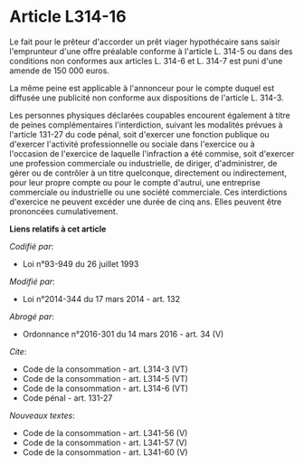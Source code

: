 # Article L314-16

Le fait pour le prêteur d'accorder un prêt viager hypothécaire sans saisir l'emprunteur d'une offre préalable conforme à
l'article L. 314-5 ou dans des conditions non conformes aux articles L. 314-6 et L. 314-7 est puni d'une amende de 150 000
euros. 

La même peine est applicable à l'annonceur pour le compte duquel est diffusée une publicité non conforme aux dispositions de
l'article L. 314-3. 

Les personnes physiques déclarées coupables encourent également à titre de peines complémentaires l'interdiction, suivant les
modalités prévues à l'article 131-27 du code pénal, soit d'exercer une fonction publique ou d'exercer l'activité
professionnelle ou sociale dans l'exercice ou à l'occasion de l'exercice de laquelle l'infraction a été commise, soit
d'exercer une profession commerciale ou industrielle, de diriger, d'administrer, de gérer ou de contrôler à un titre
quelconque, directement ou indirectement, pour leur propre compte ou pour le compte d'autrui, une entreprise commerciale ou
industrielle ou une société commerciale. Ces interdictions d'exercice ne peuvent excéder une durée de cinq ans. Elles peuvent
être prononcées cumulativement.

**Liens relatifs à cet article**

_Codifié par_:

  - Loi n°93-949 du 26 juillet 1993

_Modifié par_:

  - Loi n°2014-344 du 17 mars 2014 - art. 132

_Abrogé par_:

  - Ordonnance n°2016-301 du 14 mars 2016 - art. 34 (V)

_Cite_:

  - Code de la consommation - art. L314-3 (VT)
  - Code de la consommation - art. L314-5 (VT)
  - Code de la consommation - art. L314-6 (VT)
  - Code pénal - art. 131-27

_Nouveaux textes_:

  - Code de la consommation - art. L341-56 (V)
  - Code de la consommation - art. L341-57 (V)
  - Code de la consommation - art. L341-60 (V)
